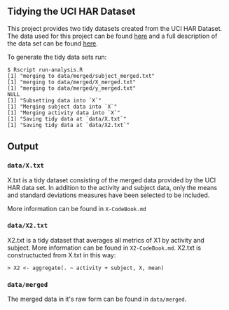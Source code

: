 
##  Tidying the UCI HAR Dataset 

This project provides two tidy datasets created from the UCI HAR Dataset.
The data used for this project can be found
[here](https://d396qusza40orc.cloudfront.net/getdata%2Fprojectfiles%2FUCI%20HAR%20Dataset.zip)
and a full description of the data set can be found [here](http://archive.ics.uci.edu/ml/datasets/Human+Activity+Recognition+Using+Smartphones).

To generate the tidy data sets run: 

```
$ Rscript run-analysis.R
[1] "merging to data/merged/subject_merged.txt"
[1] "merging to data/merged/X_merged.txt"
[1] "merging to data/merged/y_merged.txt"
NULL
[1] "Subsetting data into `X`"
[1] "Merging subject data into `X`"
[1] "Merging activity data into `X`"
[1] "Saving tidy data at `data/X.txt`"
[1] "Saving tidy data at `data/X2.txt`"
```

## Output

### `data/X.txt`

X.txt is a tidy dataset consisting of the merged data provided by the UCI HAR data set. In addition to the activity and subject data, only the means and standard deviations measures have been selected to be included.

More information can be found in `X-CodeBook.md`

### `data/X2.txt`

X2.txt is a tidy dataset that averages all metrics of X1 by activity and subject. More information can be found in `X2-CodeBook.md`.  X2.txt is constructucted from X.txt in this way:

```
> X2 <- aggregate(. ~ activity + subject, X, mean)
```

### `data/merged`

The merged data in it's raw form can be found in `data/merged`.

